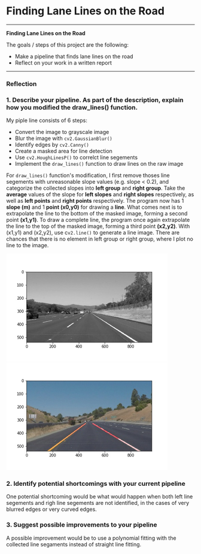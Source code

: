 # **Finding Lane Lines on the Road** 


---

**Finding Lane Lines on the Road**

The goals / steps of this project are the following:

* Make a pipeline that finds lane lines on the road
* Reflect on your work in a written report


[//]: # (Image References)

[image1]: ./test_images_output/gray.jpg "Grayscale"
[image2]: ./test_images_output/solidYellowCurve2.jpg

---

### Reflection

### 1. Describe your pipeline. As part of the description, explain how you modified the draw_lines() function.

My piple line consists of 6 steps:

* Convert the image to grayscale image
* Blur the image with `cv2.GaussianBlur()`
* Identify edges by `cv2.Canny()`
* Create a masked area for line detection
* Use `cv2.HoughLinesP()` to correlct line segements
* Implement the `draw_lines()` function to draw lines on the raw image

For `draw_lines()` function's modification, I first remove thoses line segements with unreasonable slope values (e.g. slope < 0.2), and categorize the collected slopes into **left group** and **right group**. Take the **average** values of the slope for **left slopes** and **right slopes** respectively, as well as **left points** and **right points** respectively. The program now has 1 **slope (m)** and 1 **point (x0,y0)** for drawing a **line**. What comes next is to extrapolate the line to the bottom of the masked image, forming a second point **(x1,y1)**. To draw a complete line, the program once again extrapolate the line to the top of the masked image, forming a third point **(x2,y2)**. With (x1,y1) and (x2,y2), use c`v2.line()` to generate a line image. There are chances that there is no element in left group or right group, where I plot no line to the image.


![Grayscale][image1]
![line][image2]



### 2. Identify potential shortcomings with your current pipeline


One potential shortcoming would be what would happen when both left line segements and righ line segements are not identified, in the cases of very blurred edges or very curved edges.

### 3. Suggest possible improvements to your pipeline

A possible improvement would be to use a polynomial fitting with the collected line segaments instead of straight line fitting.
